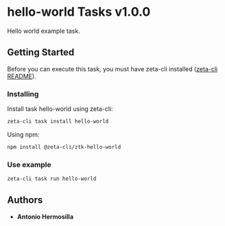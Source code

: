 # hello-world Tasks v1.0.0
  
  Hello world example task.
  
  ## Getting Started
  
  Before you can execute this task, you must have zeta-cli installed ([zeta-cli README](https://github.com/zeta-cli/cli/blob/master/README.md)).
  
  ### Installing
  
  Install task hello-world using zeta-cli:
  
  ```bash
  zeta-cli task install hello-world
  ```
  Using npm:
  
  ```bash
  npm install @zeta-cli/ztk-hello-world
  ```
  
  ### Use example
  
  ```bash
  zeta-cli task run hello-world
  ```
  
  ## Authors
  
  * **Antonio Hermosilla**
    
